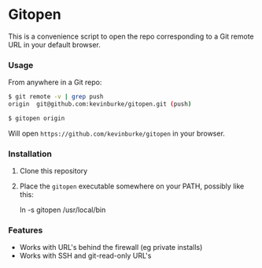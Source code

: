 # Gitopen

This is a convenience script to open the repo corresponding to a Git remote
URL in your default browser.

### Usage

From anywhere in a Git repo:

```bash
$ git remote -v | grep push
origin	git@github.com:kevinburke/gitopen.git (push)

$ gitopen origin
```

Will open `https://github.com/kevinburke/gitopen` in your browser.

### Installation

1. Clone this repository
2. Place the `gitopen` executable somewhere on your PATH, possibly like this:

    ln -s gitopen /usr/local/bin

### Features

* Works with URL's behind the firewall (eg private installs)
* Works with SSH and git-read-only URL's
